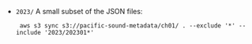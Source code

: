- `2023/`
  A small subset of the JSON files:
  ```shell
   aws s3 sync s3://pacific-sound-metadata/ch01/ . --exclude '*' --include '2023/202301*'
   ```
